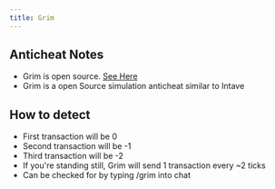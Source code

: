 ```yaml
---
title: Grim
---
```



## Anticheat Notes
- Grim is open source. [See Here](https://github.com/MWHunter/Grim)
- Grim is a open Source simulation anticheat similar to Intave

## How to detect
- First transaction will be 0
- Second transaction will be -1
- Third transaction will be -2
- If you're standing still, Grim will send 1 transaction every ~2 ticks
- Can be checked for by typing /grim into chat